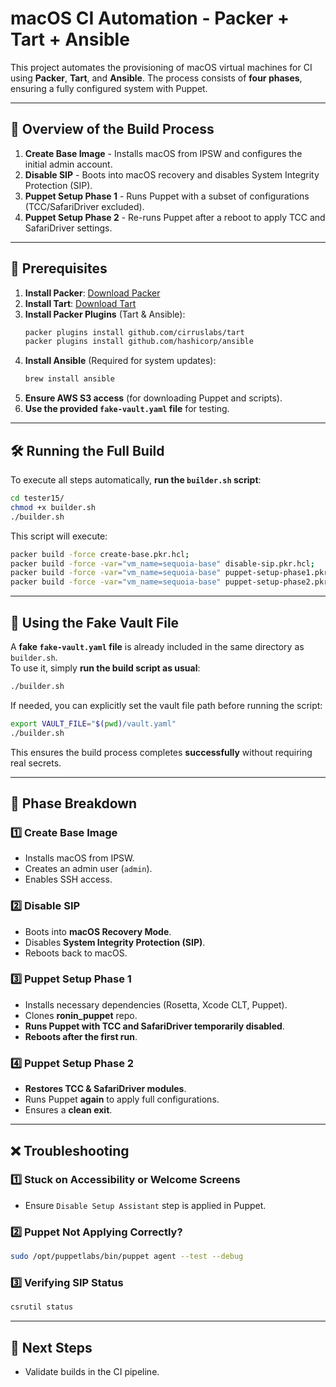 # macOS CI Automation - Packer + Tart + Ansible

This project automates the provisioning of macOS virtual machines for CI using **Packer**, **Tart**, and **Ansible**.
The process consists of **four phases**, ensuring a fully configured system with Puppet.

---

## 🚀 Overview of the Build Process

1. **Create Base Image** - Installs macOS from IPSW and configures the initial admin account.
2. **Disable SIP** - Boots into macOS recovery and disables System Integrity Protection (SIP).
3. **Puppet Setup Phase 1** - Runs Puppet with a subset of configurations (TCC/SafariDriver excluded).
4. **Puppet Setup Phase 2** - Re-runs Puppet after a reboot to apply TCC and SafariDriver settings.

---

## 🔧 Prerequisites

1. **Install Packer**: [Download Packer](https://developer.hashicorp.com/packer/downloads)
2. **Install Tart**: [Download Tart](https://github.com/cirruslabs/tart)
3. **Install Packer Plugins** (Tart & Ansible):
   ```sh
   packer plugins install github.com/cirruslabs/tart
   packer plugins install github.com/hashicorp/ansible
   ```
4. **Install Ansible** (Required for system updates):
   ```sh
   brew install ansible
   ```
5. **Ensure AWS S3 access** (for downloading Puppet and scripts).
6. **Use the provided `fake-vault.yaml` file** for testing.

---

## 🛠 Running the Full Build

To execute all steps automatically, **run the `builder.sh` script**:

```sh
cd tester15/
chmod +x builder.sh
./builder.sh
```

This script will execute:
```sh
packer build -force create-base.pkr.hcl;
packer build -force -var="vm_name=sequoia-base" disable-sip.pkr.hcl;
packer build -force -var="vm_name=sequoia-base" puppet-setup-phase1.pkr.hcl;
packer build -force -var="vm_name=sequoia-base" puppet-setup-phase2.pkr.hcl;
```

---

## 📜 Using the Fake Vault File

A **fake `fake-vault.yaml` file** is already included in the same directory as `builder.sh`.  
To use it, simply **run the build script as usual**:

```sh
./builder.sh
```

If needed, you can explicitly set the vault file path before running the script:

```sh
export VAULT_FILE="$(pwd)/vault.yaml"
./builder.sh
```

This ensures the build process completes **successfully** without requiring real secrets.

---

## 📜 Phase Breakdown

### 1️⃣ Create Base Image
- Installs macOS from IPSW.
- Creates an admin user (`admin`).
- Enables SSH access.

### 2️⃣ Disable SIP
- Boots into **macOS Recovery Mode**.
- Disables **System Integrity Protection (SIP)**.
- Reboots back to macOS.

### 3️⃣ Puppet Setup Phase 1
- Installs necessary dependencies (Rosetta, Xcode CLT, Puppet).
- Clones **ronin_puppet** repo.
- **Runs Puppet with TCC and SafariDriver temporarily disabled**.
- **Reboots after the first run**.

### 4️⃣ Puppet Setup Phase 2
- **Restores TCC & SafariDriver modules**.
- Runs Puppet **again** to apply full configurations.
- Ensures a **clean exit**.

---

## ❌ Troubleshooting

### 1️⃣ Stuck on Accessibility or Welcome Screens
- Ensure `Disable Setup Assistant` step is applied in Puppet.

### 2️⃣ Puppet Not Applying Correctly?
```sh
sudo /opt/puppetlabs/bin/puppet agent --test --debug
```

### 3️⃣ Verifying SIP Status
```sh
csrutil status
```

---

## 🎉 Next Steps
- Validate builds in the CI pipeline.

